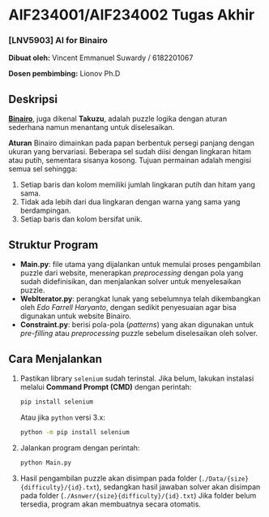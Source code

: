 # AIF234001/AIF234002 Tugas Akhir 

### [LNV5903] AI for Binairo

**Dibuat oleh:** Vincent Emmanuel Suwardy / 6182201067

**Dosen pembimbing:** Lionov Ph.D

## Deskripsi

[**Binairo**](https://www.puzzle-binairo.com/), juga dikenal **Takuzu**, adalah puzzle logika dengan aturan sederhana namun menantang untuk diselesaikan.

**Aturan** 
Binairo dimainkan pada papan berbentuk persegi panjang dengan ukuran yang bervariasi. Beberapa sel sudah diisi dengan lingkaran hitam atau putih, sementara sisanya kosong. Tujuan permainan adalah mengisi semua sel sehingga:
1. Setiap baris dan kolom memiliki jumlah lingkaran putih dan hitam yang sama.
2. Tidak ada lebih dari dua lingkaran dengan warna yang sama yang berdampingan.
3. Setiap baris dan kolom bersifat unik.

## Struktur Program

- **Main.py**: file utama yang dijalankan untuk memulai proses pengambilan puzzle dari website, menerapkan _preprocessing_ dengan pola yang sudah didefinisikan, dan menjalankan solver untuk menyelesaikan puzzle.
- **WebIterator.py**: perangkat lunak yang sebelumnya telah dikembangkan oleh _Edo Farrell Haryanto_, dengan sedikit penyesuaian agar bisa digunakan untuk website Binairo.
- **Constraint.py**: berisi pola-pola (_patterns_) yang akan digunakan untuk _pre-filling_ atau _preprocessing_ puzzle sebelum diselesaikan oleh solver.

## Cara Menjalankan

1. Pastikan library `selenium` sudah terinstal.
   Jika belum, lakukan instalasi melalui **Command Prompt (CMD)** dengan perintah:

   ```bash
   pip install selenium
   ```

   Atau jika `python` versi 3.x:

   ```bash
   python -m pip install selenium
   ``` 

2. Jalankan program dengan perintah:

    ```bash
    python Main.py
    ```

3. Hasil pengambilan puzzle akan disimpan pada folder (`./Data/{size}{difficulty}/{id}.txt`), sedangkan hasil jawaban solver akan disimpan pada folder (`./Asnwer/{size}{difficulty}/{id}.txt`)
   Jika folder belum tersedia, program akan membuatnya secara otomatis.